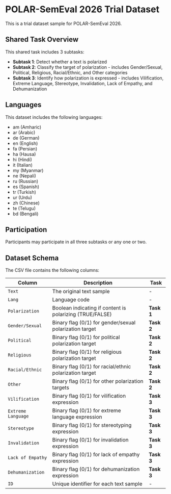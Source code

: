 # POLAR-SemEval 2026 Trial Dataset

This is a trial dataset sample for POLAR-SemEval 2026.

## Shared Task Overview

This shared task includes 3 subtasks:

- **Subtask 1**: Detect whether a text is polarized
- **Subtask 2**: Classify the target of polarization - includes Gender/Sexual, Political, Religious, Racial/Ethnic, and Other categories
- **Subtask 3**: Identify how polarization is expressed - includes Vilification, Extreme Language, Stereotype, Invalidation, Lack of Empathy, and Dehumanization

## Languages

This dataset includes the following languages:
- am (Amharic)
- ar (Arabic)
- de (German)
- en (English)
- fa (Persian)
- ha (Hausa)
- hi (Hindi)
- it (Italian)
- my (Myanmar)
- ne (Nepali)
- ru (Russian)
- es (Spanish)
- tr (Turkish)
- ur (Urdu)
- zh (Chinese)
- te (Telugu)
- bd (Bengali)

## Participation

Participants may participate in all three subtasks or any one or two.

## Dataset Schema

The CSV file contains the following columns:

| Column | Description | Task |
|--------|-------------|------|
| `Text` | The original text sample | - |
| `Lang` | Language code | - |
| `Polarization` | Boolean indicating if content is polarizing (TRUE/FALSE) | **Task 1** |
| `Gender/Sexual` | Binary flag (0/1) for gender/sexual polarization target | **Task 2** |
| `Political` | Binary flag (0/1) for political polarization target | **Task 2** |
| `Religious` | Binary flag (0/1) for religious polarization target | **Task 2** |
| `Racial/Ethnic` | Binary flag (0/1) for racial/ethnic polarization target | **Task 2** |
| `Other` | Binary flag (0/1) for other polarization targets | **Task 2** |
| `Vilification` | Binary flag (0/1) for vilification expression | **Task 3** |
| `Extreme Language` | Binary flag (0/1) for extreme language expression | **Task 3** |
| `Stereotype` | Binary flag (0/1) for stereotyping expression | **Task 3** |
| `Invalidation` | Binary flag (0/1) for invalidation expression | **Task 3** |
| `Lack of Empathy` | Binary flag (0/1) for lack of empathy expression | **Task 3** |
| `Dehumanization` | Binary flag (0/1) for dehumanization expression | **Task 3** |
| `ID` | Unique identifier for each text sample | - |